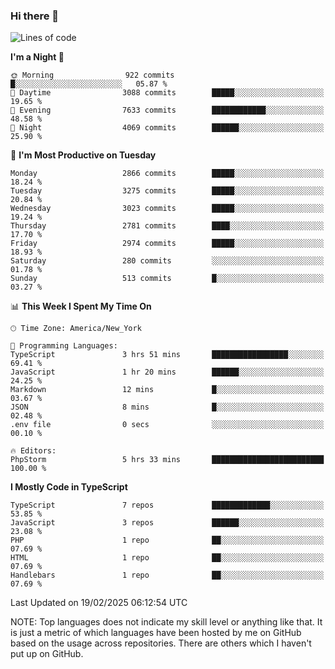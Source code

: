 ### Hi there 👋

<!--
**LynxJinxxy/LynxJinxxy** is a ✨ _special_ ✨ repository because its `README.md` (this file) appears on your GitHub profile.

Here are some ideas to get you started:

- 🔭 I’m currently working on ...
- 🌱 I’m currently learning ...
- 👯 I’m looking to collaborate on ...
- 🤔 I’m looking for help with ...
- 💬 Ask me about ...
- 📫 How to reach me: ...
- 😄 Pronouns: ...
- ⚡ Fun fact: ...
-->

<!--START_SECTION:waka-->
![Lines of code](https://img.shields.io/badge/From%20Hello%20World%20I%27ve%20Written-24.7%20million%20lines%20of%20code-blue)

**I'm a Night 🦉** 

```text
🌞 Morning                922 commits         █░░░░░░░░░░░░░░░░░░░░░░░░   05.87 % 
🌆 Daytime                3088 commits        █████░░░░░░░░░░░░░░░░░░░░   19.65 % 
🌃 Evening                7633 commits        ████████████░░░░░░░░░░░░░   48.58 % 
🌙 Night                  4069 commits        ██████░░░░░░░░░░░░░░░░░░░   25.90 % 
```
📅 **I'm Most Productive on Tuesday** 

```text
Monday                   2866 commits        █████░░░░░░░░░░░░░░░░░░░░   18.24 % 
Tuesday                  3275 commits        █████░░░░░░░░░░░░░░░░░░░░   20.84 % 
Wednesday                3023 commits        █████░░░░░░░░░░░░░░░░░░░░   19.24 % 
Thursday                 2781 commits        ████░░░░░░░░░░░░░░░░░░░░░   17.70 % 
Friday                   2974 commits        █████░░░░░░░░░░░░░░░░░░░░   18.93 % 
Saturday                 280 commits         ░░░░░░░░░░░░░░░░░░░░░░░░░   01.78 % 
Sunday                   513 commits         █░░░░░░░░░░░░░░░░░░░░░░░░   03.27 % 
```


📊 **This Week I Spent My Time On** 

```text
🕑︎ Time Zone: America/New_York

💬 Programming Languages: 
TypeScript               3 hrs 51 mins       █████████████████░░░░░░░░   69.41 % 
JavaScript               1 hr 20 mins        ██████░░░░░░░░░░░░░░░░░░░   24.25 % 
Markdown                 12 mins             █░░░░░░░░░░░░░░░░░░░░░░░░   03.67 % 
JSON                     8 mins              █░░░░░░░░░░░░░░░░░░░░░░░░   02.48 % 
.env file                0 secs              ░░░░░░░░░░░░░░░░░░░░░░░░░   00.10 % 

🔥 Editors: 
PhpStorm                 5 hrs 33 mins       █████████████████████████   100.00 % 
```

**I Mostly Code in TypeScript** 

```text
TypeScript               7 repos             █████████████░░░░░░░░░░░░   53.85 % 
JavaScript               3 repos             ██████░░░░░░░░░░░░░░░░░░░   23.08 % 
PHP                      1 repo              ██░░░░░░░░░░░░░░░░░░░░░░░   07.69 % 
HTML                     1 repo              ██░░░░░░░░░░░░░░░░░░░░░░░   07.69 % 
Handlebars               1 repo              ██░░░░░░░░░░░░░░░░░░░░░░░   07.69 % 
```




 Last Updated on 19/02/2025 06:12:54 UTC
<!--END_SECTION:waka-->
NOTE: Top languages does not indicate my skill level or anything like that. It is just a metric of which languages have been hosted by me on GitHub based on the usage across repositories. There are others which I haven't put up on GitHub.
